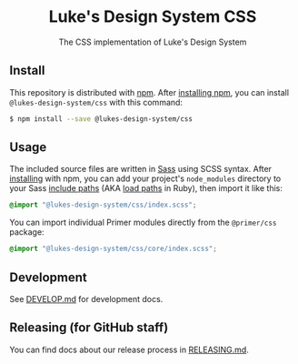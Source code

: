 <h1 align="center">Luke's Design System CSS</h1>

<p align="center">The CSS implementation of Luke's Design System</p>


## Install
This repository is distributed with [npm]. After [installing npm][install-npm], you can install `@lukes-design-system/css` with this command:

```sh
$ npm install --save @lukes-design-system/css
```

## Usage
The included source files are written in [Sass] using SCSS syntax. After [installing](#install) with npm, you can add your project's `node_modules` directory to your Sass [include paths](https://github.com/sass/node-sass#includepaths) (AKA [load paths](http://technology.customink.com/blog/2014/10/09/understanding-and-using-sass-load-paths/) in Ruby), then import it like this:

```scss
@import "@lukes-design-system/css/index.scss";
```

You can import individual Primer modules directly from the `@primer/css` package:

```scss
@import "@lukes-design-system/css/core/index.scss";
```

## Development
See [DEVELOP.md](./DEVELOP.md) for development docs.

## Releasing (for GitHub staff)
You can find docs about our release process in [RELEASING.md](./RELEASING.md).

<!-- ## Documentation
The [Primer CSS docs site](https://primer.style/css) is deployed from this repo with [primer/deploy](https://github.com/primer/deploy). See [the development docs](DEVELOP.md#docs-site) for more info. -->


[install-npm]: https://docs.npmjs.com/getting-started/installing-node
[npm]: https://www.npmjs.com/
<!-- [primer]: https://primer.style -->
[sass]: http://sass-lang.com/
